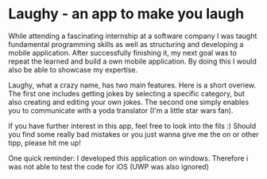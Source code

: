 # Laughy - an app to make you laugh
While attending a fascinating internship at a software company I was taught fundamental programming skills as well as structuring and developing a mobile application. 
After successfully finishing it, my next goal was to repeat the learned and build a own mobile application. 
By doing this I would also be able to showcase my expertise.

Laughy, what a crazy name, has two main features. Here is a short overiew.
The first one includes getting jokes by selecting a specific category, but also creating and editing your own jokes.
The second one simply enables you to communicate with a yoda translator (I'm a little star wars fan).

If you have further interest in this app, feel free to look into the fils :)
Should you find some really bad mistakes or you just wanna give me the on or other tipp, please hit me up!

One quick reminder:
I developed this application on windows. Therefore i was not able to test the code for iOS (UWP was also ignored)
